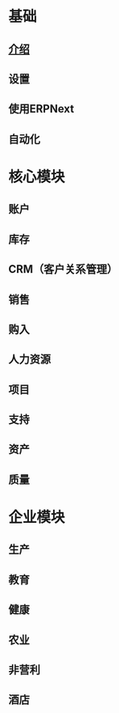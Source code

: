 # 基础

## [介绍](https://github.com/idealing/erpnext_tutorial/master/%E7%94%A8%E6%88%B7%E6%89%8B%E5%86%8C/基础/介绍.md)

## 设置

## 使用ERPNext

## 自动化

# 核心模块

## 账户

## 库存

## CRM（客户关系管理）

## 销售

## 购入

## 人力资源

## 项目

## 支持

## 资产

## 质量

# 企业模块

## 生产

## 教育

## 健康

## 农业

## 非营利

## 酒店

